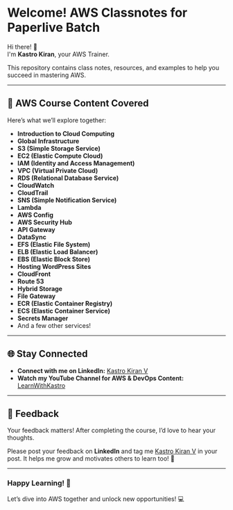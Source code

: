 # Welcome! AWS Classnotes for Paperlive Batch  

Hi there! 👋  
I'm **Kastro Kiran**, your AWS Trainer.  

This repository contains class notes, resources, and examples to help you succeed in mastering AWS.  

---

## 📝 AWS Course Content Covered  
Here’s what we’ll explore together:  

- **Introduction to Cloud Computing**  
- **Global Infrastructure**  
- **S3 (Simple Storage Service)**  
- **EC2 (Elastic Compute Cloud)**  
- **IAM (Identity and Access Management)**  
- **VPC (Virtual Private Cloud)**  
- **RDS (Relational Database Service)**  
- **CloudWatch**  
- **CloudTrail**  
- **SNS (Simple Notification Service)**  
- **Lambda**  
- **AWS Config**  
- **AWS Security Hub**  
- **API Gateway**  
- **DataSync**  
- **EFS (Elastic File System)**  
- **ELB (Elastic Load Balancer)**  
- **EBS (Elastic Block Store)**  
- **Hosting WordPress Sites**  
- **CloudFront**  
- **Route 53**  
- **Hybrid Storage**  
- **File Gateway**  
- **ECR (Elastic Container Registry)**  
- **ECS (Elastic Container Service)**  
- **Secrets Manager**  
- And a few other services!  

---

## 🌐 Stay Connected  
- **Connect with me on LinkedIn:** [Kastro Kiran V](https://www.linkedin.com/in/kastro-kiran/)  
- **Watch my YouTube Channel for AWS & DevOps Content:** [LearnWithKastro](https://www.youtube.com/@LearnWithKASTRO)  

---

## 🤝 Feedback  
Your feedback matters! After completing the course, I’d love to hear your thoughts.  

Please post your feedback on **LinkedIn** and tag me [Kastro Kiran V](https://www.linkedin.com/in/kastro-kiran/) in your post. It helps me grow and motivates others to learn too! 🙌  

---

### Happy Learning! 🚀  
Let’s dive into AWS together and unlock new opportunities! 💻  
